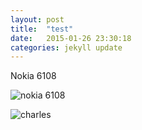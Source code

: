 ```yaml
---
layout: post
title:  "test"
date:   2015-01-26 23:30:18
categories: jekyll update
---
```

Nokia 6108

![nokia 6108](http://7vii66.com1.z0.glb.clouddn.com/1.jpg)

![charles](http://7vii66.com1.z0.glb.clouddn.com/2.jpg)